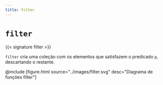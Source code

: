 ```yaml
---
title: filter
---
```


# `filter`

{{< signature filter >}}

`filter` cria uma coleção com os elementos que satisfazem o predicado `p`, descartando o restante.

@include [figure.html source="../images/filter.svg" desc="Diagrama de funções filter"]

